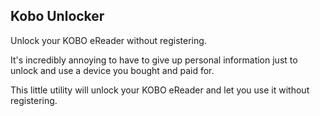 Kobo Unlocker
-------------

Unlock your KOBO eReader without registering.

It's incredibly annoying to have to give up personal information just to unlock and use a device you bought and paid for. 

This little utility will unlock your KOBO eReader and let you use it without registering.

